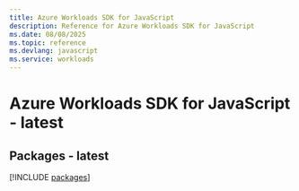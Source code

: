 ```yaml
---
title: Azure Workloads SDK for JavaScript
description: Reference for Azure Workloads SDK for JavaScript
ms.date: 08/08/2025
ms.topic: reference
ms.devlang: javascript
ms.service: workloads
---
```

# Azure Workloads SDK for JavaScript - latest
## Packages - latest
[!INCLUDE [packages](workloads-index.md)]